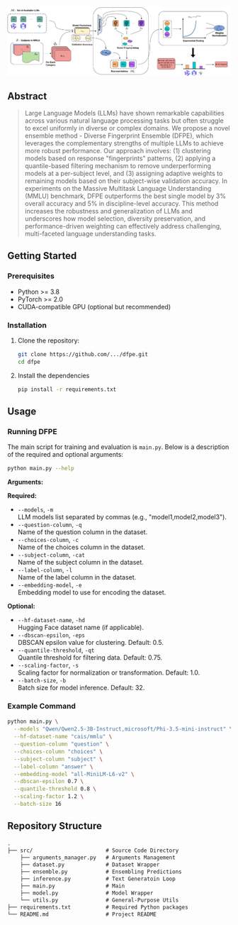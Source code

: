 
![proposed framework](https://github.com/nivgold/DFPE/blob/master/DFPE_figure.jpg)

## Abstract
> Large Language Models (LLMs) have shown remarkable capabilities across various natural language processing tasks but often struggle to excel uniformly in diverse or complex domains. We propose a novel ensemble method - Diverse Fingerprint Ensemble (DFPE), which leverages the complementary strengths of multiple LLMs to achieve more robust performance. Our approach involves: (1) clustering models based on response "fingerprints" patterns, (2) applying  a quantile-based filtering mechanism to remove underperforming models at a per-subject level, and (3) assigning adaptive weights to remaining models based on their subject-wise validation accuracy. In experiments on the Massive Multitask Language Understanding (MMLU) benchmark, DFPE outperforms the best single model by 3% overall accuracy and 5% in discipline-level accuracy. This method increases the robustness and generalization of LLMs and underscores how model selection, diversity preservation, and performance-driven weighting can effectively address challenging, multi-faceted language understanding tasks.


## Getting Started

### Prerequisites
- Python >= 3.8
- PyTorch >= 2.0
- CUDA-compatible GPU (optional but recommended)


### Installation
1. Clone the repository:
   ```bash
   git clone https://github.com/.../dfpe.git
   cd dfpe
   ```
2. Install the dependencies
   ```bash
   pip install -r requirements.txt
   ```

## Usage

### Running DFPE

The main script for training and evaluation is `main.py`. Below is a description of the required and optional arguments:

```bash
python main.py --help
```

**Arguments:**

**Required:**
- `--models`, `-m`  
  LLM models list separated by commas (e.g., "model1,model2,model3").
- `--question-column`, `-q`  
  Name of the question column in the dataset.
- `--choices-column`, `-c`  
  Name of the choices column in the dataset.
- `--subject-column`, `-cat`  
  Name of the subject column in the dataset.
- `--label-column`, `-l`  
  Name of the label column in the dataset.
- `--embedding-model`, `-e`  
  Embedding model to use for encoding the dataset.

**Optional:**
- `--hf-dataset-name`, `-hd`  
  Hugging Face dataset name (if applicable).
- `--dbscan-epsilon`, `-eps`  
  DBSCAN epsilon value for clustering. Default: 0.5.
- `--quantile-threshold`, `-qt`  
  Quantile threshold for filtering data. Default: 0.75.
- `--scaling-factor`, `-s`  
  Scaling factor for normalization or transformation. Default: 1.0.
- `--batch-size`, `-b`  
  Batch size for model inference. Default: 32.

### Example Command

```bash
python main.py \
  --models "Qwen/Qwen2.5-3B-Instruct,microsoft/Phi-3.5-mini-instruct" \
  --hf-dataset-name "cais/mmlu" \
  --question-column "question" \
  --choices-column "choices" \
  --subject-column "subject" \
  --label-column "answer" \
  --embedding-model "all-MiniLM-L6-v2" \
  --dbscan-epsilon 0.7 \
  --quantile-threshold 0.8 \
  --scaling-factor 1.2 \
  --batch-size 16
```

## Repository Structure
```text
.
├── src/                       # Source Code Directory
    ├── arguments_manager.py   # Arguments Management
    ├── dataset.py             # Dataset Wrapper
    ├── ensemble.py            # Ensembling Predictions
    ├── inference.py           # Text Generatoin Loop
    ├── main.py                # Main
    ├── model.py               # Model Wrapper
    └── utils.py               # General-Purpose Utils
├── requirements.txt           # Required Python packages
└── README.md                  # Project README
```
